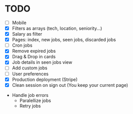 # TODO

- [ ] Mobile
- [x] Filters as arrays (tech, location, seniority...)
- [x] Salary as filter
- [x] Pages: index, new jobs, seen jobs, discarded jobs
- [ ] Cron jobs
- [x] Remove expired jobs
- [x] Drag & Drop in cards
- [x] Job details in seen jobs view
- [ ] Add custom jobs
- [ ] User preferences
- [x] Production deployment (Stripe)
- [x] Clean session on sign out (You keep your current page)

* Handle job errors
  - Paralellize jobs
  - Retry jobs

